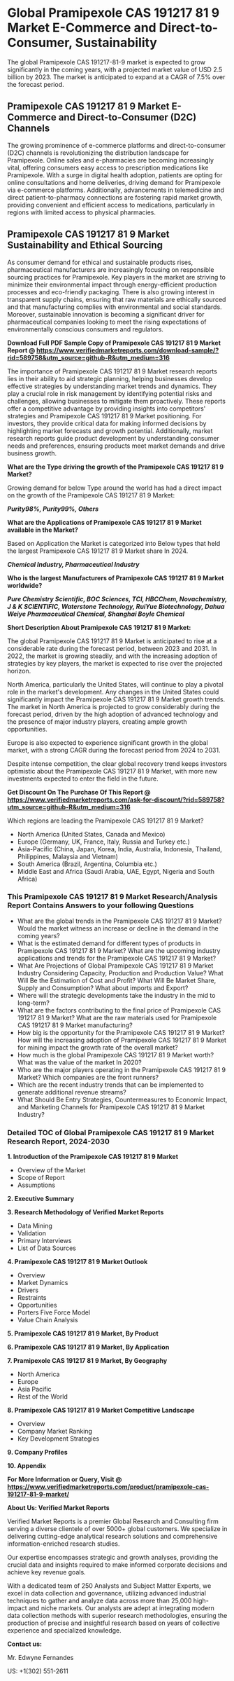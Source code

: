 <h1>Global Pramipexole CAS 191217 81 9 Market E-Commerce and Direct-to-Consumer, Sustainability</h1><p class=""><p>The global Pramipexole CAS 191217-81-9 market is expected to grow significantly in the coming years, with a projected market value of USD 2.5 billion by 2023. The market is anticipated to expand at a CAGR of 7.5% over the forecast period.</p><h2>Pramipexole CAS 191217 81 9 Market E-Commerce and Direct-to-Consumer (D2C) Channels</h2><p>The growing prominence of e-commerce platforms and direct-to-consumer (D2C) channels is revolutionizing the distribution landscape for Pramipexole. Online sales and e-pharmacies are becoming increasingly vital, offering consumers easy access to prescription medications like Pramipexole. With a surge in digital health adoption, patients are opting for online consultations and home deliveries, driving demand for Pramipexole via e-commerce platforms. Additionally, advancements in telemedicine and direct patient-to-pharmacy connections are fostering rapid market growth, providing convenient and efficient access to medications, particularly in regions with limited access to physical pharmacies.</p><h2>Pramipexole CAS 191217 81 9 Market Sustainability and Ethical Sourcing</h2><p>As consumer demand for ethical and sustainable products rises, pharmaceutical manufacturers are increasingly focusing on responsible sourcing practices for Pramipexole. Key players in the market are striving to minimize their environmental impact through energy-efficient production processes and eco-friendly packaging. There is also growing interest in transparent supply chains, ensuring that raw materials are ethically sourced and that manufacturing complies with environmental and social standards. Moreover, sustainable innovation is becoming a significant driver for pharmaceutical companies looking to meet the rising expectations of environmentally conscious consumers and regulators.</p></p><p class=""><strong>Download Full PDF Sample Copy of Pramipexole CAS 191217 81 9 Market Report @ <a href="https://www.verifiedmarketreports.com/download-sample/?rid=589758&utm_source=github-R&utm_medium=316" target="_blank">https://www.verifiedmarketreports.com/download-sample/?rid=589758&utm_source=github-R&utm_medium=316</a></strong></p><p>The importance of&nbsp;Pramipexole CAS 191217 81 9 Market research reports lies in their ability to aid strategic planning, helping businesses develop effective strategies by understanding market trends and dynamics. They play a crucial role in risk management by identifying potential risks and challenges, allowing businesses to mitigate them proactively. These reports offer a competitive advantage by providing insights into competitors' strategies and Pramipexole CAS 191217 81 9 Market positioning. For investors, they provide critical data for making informed decisions by highlighting market forecasts and growth potential. Additionally, market research reports guide product development by understanding consumer needs and preferences, ensuring products meet market demands and drive business growth.</p><p><strong>What are the&nbsp;Type driving the growth of the Pramipexole CAS 191217 81 9 Market?</strong></p><p id="" class="">Growing demand for below Type around the world has had a direct impact on the growth of the Pramipexole CAS 191217 81 9 Market:</p><p class=""><em><strong>Purity98%, Purity99%, Others</strong></em></p><p class=""><strong>What are the&nbsp;Applications&nbsp;of Pramipexole CAS 191217 81 9 Market available in the Market?</strong></p><p id="" class="">Based on Application the Market is categorized into Below types that held the largest Pramipexole CAS 191217 81 9 Market share In 2024.</p><p class=""><em><strong>Chemical Industry, Pharmaceutical Industry</strong></em></p><p class=""><strong>Who is the largest Manufacturers of Pramipexole CAS 191217 81 9 Market worldwide?</strong></p><p><em><strong>Pure Chemistry Scientific, BOC Sciences, TCI, HBCChem, Novachemistry, J & K SCIENTIFIC, Waterstone Technology, RuiYue Biotechnology, Dahua Weiye Pharmaceutical Chemical, Shanghai Boyle Chemical</strong></em></p><p id="" class=""><strong>Short Description About Pramipexole CAS 191217 81 9 Market:</strong></p><p>The global Pramipexole CAS 191217 81 9 Market is anticipated to rise at a considerable rate during the forecast period, between 2023 and 2031. In 2022, the market is growing steadily, and with the increasing adoption of strategies by key players, the market is expected to rise over the projected horizon.</p><p>North America, particularly the United States, will continue to play a pivotal role in the market's development. Any changes in the United States could significantly impact the Pramipexole CAS 191217 81 9 Market growth trends. The market in North America is projected to grow considerably during the forecast period, driven by the high adoption of advanced technology and the presence of major industry players, creating ample growth opportunities.</p><p>Europe is also expected to experience significant growth in the global market, with a strong CAGR during the forecast period from 2024 to 2031.</p><p>Despite intense competition, the clear global recovery trend keeps investors optimistic about the Pramipexole CAS 191217 81 9 Market, with more new investments expected to enter the field in the future.</p><p id="" class=""><strong>Get Discount On The Purchase Of This Report @ <a href="https://www.verifiedmarketreports.com/ask-for-discount/?rid=589758?utm_source=github-R&utm_medium=316" target="_blank">https://www.verifiedmarketreports.com/ask-for-discount/?rid=589758?utm_source=github-R&utm_medium=316</a></strong></p><p class="">Which regions are leading the Pramipexole CAS 191217 81 9 Market?</p><ul><li>North America (United States, Canada and Mexico)</li><li>Europe (Germany, UK, France, Italy, Russia and Turkey etc.)</li><li>Asia-Pacific (China, Japan, Korea, India, Australia, Indonesia, Thailand, Philippines, Malaysia and Vietnam)</li><li>South America (Brazil, Argentina, Columbia etc.)</li><li>Middle East and Africa (Saudi Arabia, UAE, Egypt, Nigeria and South Africa)</li></ul><h3 id="" class="">This Pramipexole CAS 191217 81 9 Market Research/Analysis Report Contains Answers to your following Questions</h3><ul><li>What are the global trends in the Pramipexole CAS 191217 81 9 Market? Would the market witness an increase or decline in the demand in the coming years?</li><li>What is the estimated demand for different types of products in Pramipexole CAS 191217 81 9 Market? What are the upcoming industry applications and trends for the Pramipexole CAS 191217 81 9 Market?</li><li>What Are Projections of Global Pramipexole CAS 191217 81 9 Market Industry Considering Capacity, Production and Production Value? What Will Be the Estimation of Cost and Profit? What Will Be Market Share, Supply and Consumption? What about imports and Export?</li><li>Where will the strategic developments take the industry in the mid to long-term?</li><li>What are the factors contributing to the final price of Pramipexole CAS 191217 81 9 Market? What are the raw materials used for Pramipexole CAS 191217 81 9 Market manufacturing?</li><li>How big is the opportunity for the Pramipexole CAS 191217 81 9 Market? How will the increasing adoption of Pramipexole CAS 191217 81 9 Market for mining impact the growth rate of the overall market?</li><li>How much is the global Pramipexole CAS 191217 81 9 Market worth? What was the value of the market In 2020?</li><li>Who are the major players operating in the Pramipexole CAS 191217 81 9 Market? Which companies are the front runners?</li><li>Which are the recent industry trends that can be implemented to generate additional revenue streams?</li><li>What Should Be Entry Strategies, Countermeasures to Economic Impact, and Marketing Channels for Pramipexole CAS 191217 81 9 Market Industry?</li></ul><h3 id="" class="">Detailed TOC of Global Pramipexole CAS 191217 81 9 Market Research Report, 2024-2030</h3><p id="" class=""><strong>1. Introduction of the Pramipexole CAS 191217 81 9 Market</strong></p><ul><li>Overview of the Market</li><li>Scope of Report</li><li>Assumptions</li></ul><p id="" class=""><strong>2. Executive Summary</strong></p><p id="" class=""><strong>3. Research Methodology of Verified Market Reports</strong></p><ul><li>Data Mining</li><li>Validation</li><li>Primary Interviews</li><li>List of Data Sources</li></ul><p id="" class=""><strong>4. Pramipexole CAS 191217 81 9 Market Outlook</strong></p><ul><li>Overview</li><li>Market Dynamics</li><li>Drivers</li><li>Restraints</li><li>Opportunities</li><li>Porters Five Force Model</li><li>Value Chain Analysis</li></ul><p id="" class=""><strong>5. Pramipexole CAS 191217 81 9 Market, By Product</strong></p><p id="" class=""><strong>6. Pramipexole CAS 191217 81 9 Market, By Application</strong></p><p id="" class=""><strong>7. Pramipexole CAS 191217 81 9 Market, By Geography</strong></p><ul><li>North America</li><li>Europe</li><li>Asia Pacific</li><li>Rest of the World</li></ul><p id="" class=""><strong>8. Pramipexole CAS 191217 81 9 Market Competitive Landscape</strong></p><ul><li>Overview</li><li>Company Market Ranking</li><li>Key Development Strategies</li></ul><p id="" class=""><strong>9. Company Profiles</strong></p><p id="" class=""><strong>10. Appendix</strong></p><p id="" class=""><strong>For More Information or Query, Visit @ <a href="https://www.verifiedmarketreports.com/product/pramipexole-cas-191217-81-9-market/" target="_blank">https://www.verifiedmarketreports.com/product/pramipexole-cas-191217-81-9-market/</a></strong></p><p id="" class=""><strong>About Us: Verified Market Reports</strong></p><p id="" class="">Verified Market Reports is a premier Global Research and Consulting firm serving a diverse clientele of over 5000+ global customers. We specialize in delivering cutting-edge analytical research solutions and comprehensive information-enriched research studies.</p><p id="" class="">Our expertise encompasses strategic and growth analyses, providing the crucial data and insights required to make informed corporate decisions and achieve key revenue goals.</p><p id="" class="">With a dedicated team of 250 Analysts and Subject Matter Experts, we excel in data collection and governance, utilizing advanced industrial techniques to gather and analyze data across more than 25,000 high-impact and niche markets. Our analysts are adept at integrating modern data collection methods with superior research methodologies, ensuring the production of precise and insightful research based on years of collective experience and specialized knowledge.</p><p id="" class=""><strong>Contact us:</strong></p><p id="" class="">Mr. Edwyne Fernandes</p><p id="" class="">US: +1(302) 551-2611</p>